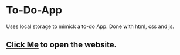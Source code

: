 # To-Do-App

Uses local storage to mimick a to-do App. 
Done with html, css and js.

## [Click Me](https://todo-app-demo-dura.netlify.app/) to open the website.
